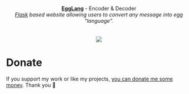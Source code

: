 <p align="center">
	<a href="https://fluttershy.ml/egg-lang/"><b>EggLang</b></a> - Encoder & Decoder
	<br>
 	<i><a href="https://flask.palletsprojects.com/">Flask</a> based website allowing users to convert any message into egg "language".</i>
	<br><br><br>
	<img src="https://user-images.githubusercontent.com/48186982/200585473-ba7fbe7d-66b3-4f85-853e-2cd607f1aea1.png">
</p>

# Donate
If you support my work or like my projects, [you can donate me some money](https://github.com/hXR16F/donate/blob/master/README.md). Thank you 💙
